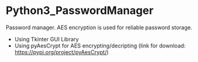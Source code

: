 # Python3_PasswordManager
Password manager. AES encryption is used for reliable password storage.

* Using Tkinter GUI Library
* Using pyAesCrypt for AES encrypting/decripting (link for download: https://pypi.org/project/pyAesCrypt/)


